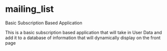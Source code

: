 # mailing_list
Basic Subscription Based Application


This is a basic subscription based application that will take in User Data and add it to a database of information that will dynamically display on the front page
